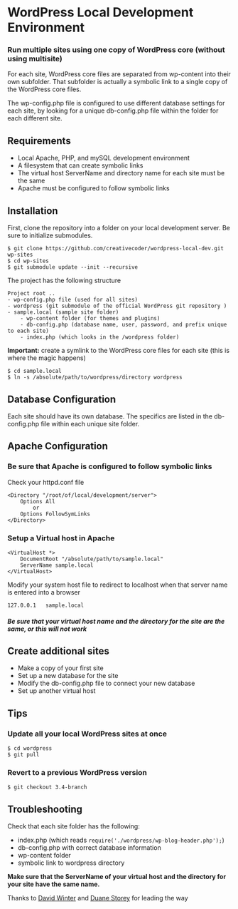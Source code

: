 # WordPress Local Development Environment #

### Run multiple sites using one copy of WordPress core (without using multisite) ###

For each site, WordPress core files are separated from wp-content into their own subfolder. That subfolder is actually a symbolic link to a single copy of the WordPress core files.

The wp-config.php file is configured to use different database settings for each site, by looking for a unique db-config.php file within the folder for each different site.

## Requirements ##

* Local Apache, PHP, and mySQL development environment
* A filesystem that can create symbolic links
* The virtual host ServerName and directory name for each site must be the same
* Apache must be configured to follow symbolic links

## Installation ##

First, clone the repository into a folder on your local development server. Be sure to initialize submodules.

	$ git clone https://github.com/creativecoder/wordpress-local-dev.git wp-sites
	$ cd wp-sites
	$ git submodule update --init --recursive

The project has the following structure

	Project root ..	
	- wp-config.php file (used for all sites)
	- wordpress (git submodule of the official WordPress git repository )
	- sample.local (sample site folder)
		- wp-content folder (for themes and plugins)
		- db-config.php (database name, user, password, and prefix unique to each site)
		- index.php (which looks in the /wordpress folder)

**Important:** create a symlink to the WordPress core files for each site (this is where the magic happens)

	$ cd sample.local
	$ ln -s /absolute/path/to/wordpress/directory wordpress

## Database Configuration ##

Each site should have its own database. The specifics are listed in the db-config.php file within each unique site folder.

## Apache Configuration ##

### Be sure that Apache is configured to follow symbolic links ###

Check your httpd.conf file

	<Directory "/root/of/local/development/server">
		Options All
			or
		Options FollowSymLinks
	</Directory>
	
### Setup a Virtual host in Apache ###

	<VirtualHost *>
		DocumentRoot "/absolute/path/to/sample.local"
		ServerName sample.local
	</VirtualHost>

Modify your system host file to redirect to localhost when that server name is entered into a browser

	127.0.0.1	sample.local

##### Be sure that your virtual host name and the directory for the site are the same, or this will not work #####

## Create additional sites ##

* Make a copy of your first site
* Set up a new database for the site
* Modify the db-config.php file to connect your new database
* Set up another virtual host

## Tips ##

### Update all your local WordPress sites at once ###

	$ cd wordpress
	$ git pull

### Revert to a previous WordPress version

	$ git checkout 3.4-branch

## Troubleshooting ##

Check that each site folder has the following:

* index.php (which reads `require('./wordpress/wp-blog-header.php');`)
* db-config.php with correct database information
* wp-content folder
* symbolic link to wordpress directory

**Make sure that the ServerName of your virtual host and the directory for your site have the same name.**

Thanks to [David Winter](http://davidwinter.me/articles/2012/04/09/install-and-manage-wordpress-with-git/) and [Duane Storey](http://www.duanestorey.com/uncategorized/one-wordpress-install-multiple-sites/) for leading the way